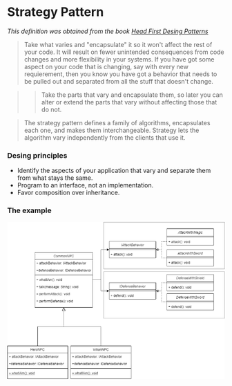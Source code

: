# Strategy Pattern

*This definition was obtained from the book [Head First Desing Patterns](https://www.amazon.com/-/es/Eric-Freeman/dp/0596007124)*

> Take what varies and "encapsulate" it so it won't affect the rest of your code. It will result on fewer unintended consequences from code changes and more flexibility in your systems. If you have got some aspect on your code that is changing, say with every new requierement, then you know you have got a behavior that needs to be pulled out and separated from all the stuff that doesn't change.

> > Take the parts that vary and encapsulate them, so later you can alter or extend the parts
that vary without affecting those that do not.

> The strategy pattern defines a family of algorithms, encapsulates each one,
and makes them interchangeable. Strategy lets the algorithm vary independently
from the clients that use it.
 


### Desing principles
* Identify the aspects of your application that vary and separate them from what stays the same.
* Program to an interface, not an implementation.
* Favor composition over inheritance.


### The example

![Hero/Villian example](example-strategy-pattern.png)


